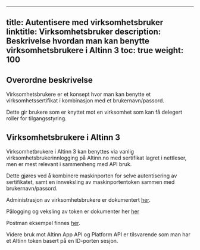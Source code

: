 ---
title: Autentisere med virksomhetsbruker
linktitle: Virksomhetsbruker
description: Beskrivelse hvordan man kan benytte virksomhetsbrukere i Altinn 3
toc: true
weight: 100
--

## Overordne beskrivelse

Virksomhetsbrukere er et konsept hvor man kan benytte et virksomhetssertifikat i kombinasjon med et brukernavn/passord.

Dette gir brukere som er knyttet mot en virksomhet som kan få delegert roller for tilgangsstyring. 

## Virksomhetsbrukere i Altinn 3

Virksomhetbrukere i Altinn 3 kan benyttes via vanlig virksomhetsbrukerinnlogging på Altinn.no med sertifikat lagret i nettleser, men er mest relevant i sammenheng med API bruk.

Dette gjøres ved å kombinere maskinporten for selve autentisering av sertifikatet, samt en innveksling av maskinportentoken sammen med brukernavn/passord.

Administrasjon av virksomhetsbrukere er dokumentert [her](https://altinn.github.io/docs/api/rest/kom-i-gang/virksomhetsbrukere/).

Pålogging og veksling av token er dokumenter her [her](https://altinn.github.io/docs/api/rest/kom-i-gang/virksomhet/#autentisering-med-virksomhetsbruker-og-maskinporten)

Postman eksempel finnes [her](https://github.com/Altinn/altinn-studio/blob/master/src/test/Postman/collections/Organization.postman_collection.json).

Videre bruk mot Altinn App API og Platform API er tilsvarende som man har et Altinn token basert på en ID-porten sesjon.



